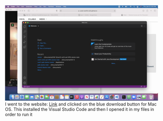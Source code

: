 ![Image](DownloadVSCode.png)
I went to the website: [Link](https://code.visualstudio.com/download) and clicked on the blue download button for Mac OS. This installed the Visual Studio Code and then I opened it in my files in order to run it
